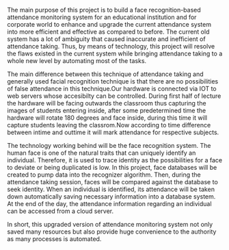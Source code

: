 The main purpose of this project is to build a face recognition-based attendance monitoring system for an educational institution and for corporate world to enhance and upgrade the current attendance system into more efficient and effective as compared to before. The current old system has a lot of ambiguity that caused inaccurate and inefficient of attendance taking. Thus, by means of technology, this project will resolve the flaws existed in the current system while bringing attendance taking to a whole new level by automating most of the tasks.

The main difference between this technique of attendance taking and generally used facial recognition technique is that there are no possibilities of false attendance in this technique.Our hardware is connected via IOT to web servers whose accesibilty can be controlled. During first half of lecture the hardware will be facing outwards the classroom thus capturing the images of students entering inside, after some predetermined time the hardware will rotate 180 degrees and face inside, during this time it will capture students leaving the classrom.Now according to time difference between intime and outtime it will mark attendance for respective subjects.

The technology working behind will be the face recognition system. The human face is one of the natural traits that can uniquely identify an individual. Therefore, it is used to trace identity as the possibilities for a face to deviate or being duplicated is low. In this project, face databases will be created to pump data into the recognizer algorithm. Then, during the attendance taking session, faces will be compared against the database to seek identity. When an individual is identified, its attendance will be taken down automatically saving necessary information into a database system. At the end of the day, the attendance information regarding an individual can be accessed from a cloud server.

In short, this upgraded version of attendance monitoring system not only saved many resources but also provide huge convenience to the authority as many processes is automated.
